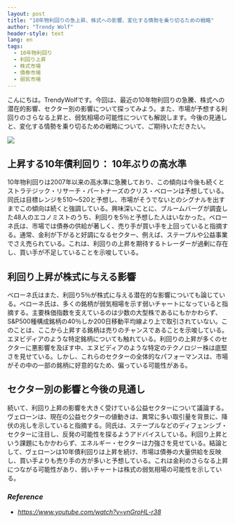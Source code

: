 ```yaml
---
layout: post
title: "10年物利回りの急上昇、株式への影響、変化する情勢を乗り切るための戦略"
author: "Trendy Wolf"
header-style: text
lang: en
tags:
  - 10年物利回り
  - 利回り上昇
  - 株式市場
  - 債券市場
  - 弱気市場
---
```


こんにちは。TrendyWolfです。今回は、最近の10年物利回りの急騰、株式への潜在的影響、セクター別の影響について探ってみよう。また、市場が予想する利回りのさらなる上昇と、弱気相場の可能性についても解説します。今後の見通しと、変化する情勢を乗り切るための戦略について、ご期待いただきたい。

<img
    src="https://i.ytimg.com/vi/vnGroHL-r38/hqdefault.jpg"
/>


## 上昇する10年債利回り： 10年ぶりの高水準
10年物利回りは2007年以来の高水準に急騰しており、この傾向は今後も続くとストラテジック・リサーチ・パートナーズのクリス・ベローンは予想している。同氏は目標レンジを510～520と予想し、市場がそうでないとのシグナルを出すまでこの傾向は続くと強調している。興味深いことに、ブルームバーグが調査した48人のエコノミストのうち、利回りを5％と予想した人はいなかった。ベローネ氏は、市場では債券の供給が著しく、売り手が買い手を上回っていると指摘する。通常、金利が下がると好調になるセクター、例えば、ステープルや公益事業でさえ売られている。これは、利回りの上昇を期待するトレーダーが過剰に存在し、買い手が不足していることを示唆している。

## 利回り上昇が株式に与える影響
ベローネ氏はまた、利回り5％が株式に与える潜在的な影響についても論じている。ベローネ氏は、多くの銘柄が弱気相場を示す弱いチャートになっていると指摘する。主要株価指数を支えているのは少数の大型株であるにもかかわらず、S&P500種構成銘柄の40％しか200日移動平均線より上で取引されていない。このことは、ここから上昇する銘柄は売りのチャンスであることを示唆している。エヌビディアのような特定銘柄についても触れている。利回りの上昇が多くのセクターに悪影響を及ぼす中、エヌビディアのような特定のテクノロジー株は底堅さを見せている。しかし、これらのセクターの全体的なパフォーマンスは、市場がその中の一部の銘柄に好意的なため、偏っている可能性がある。

## セクター別の影響と今後の見通し
続いて、利回り上昇の影響を大きく受けている公益セクターについて議論する。ヴェローンは、現在の公益セクターの値動きは、異常に多い取引量を背景に、降伏の兆しを示していると指摘する。同氏は、ステープルなどのディフェンシブ・セクターに注目し、反発の可能性を探るようアドバイスしている。利回り上昇という課題にもかかわらず、エネルギー・セクターは力強さを見せている。結論として、ヴェローンは10年債利回りは上昇を続け、市場は債券の大量供給を反映し、買い手よりも売り手の方が多いと予想している。これは金利のさらなる上昇につながる可能性があり、弱いチャートは株式の弱気相場の可能性を示している。


### _Reference_
- _https://www.youtube.com/watch?v=vnGroHL-r38_

